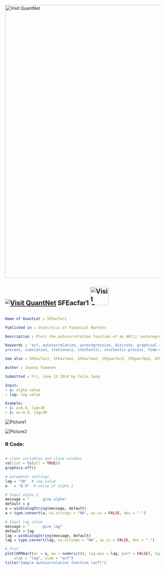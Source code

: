 
[<img src="https://github.com/QuantLet/Styleguide-and-FAQ/blob/master/pictures/banner.png" width="888" alt="Visit QuantNet">](http://quantlet.de/)

## [<img src="https://github.com/QuantLet/Styleguide-and-FAQ/blob/master/pictures/qloqo.png" alt="Visit QuantNet">](http://quantlet.de/) **SFEacfar1** [<img src="https://github.com/QuantLet/Styleguide-and-FAQ/blob/master/pictures/QN2.png" width="60" alt="Visit QuantNet 2.0">](http://quantlet.de/)

```yaml

Name of QuantLet : SFEacfar1

Published in : Statistics of Financial Markets

Description : Plots the autocorrelation function of an AR(1) (autoregressive) process.

Keywords : 'acf, autocorrelation, autoregressive, discrete, graphical representation, linear, plot,
process, simulation, stationary, stochastic, stochastic-process, time-series'

See also : SFEacfar2, SFEacfma1, SFEacfma2, SFEpacfar2, SFEpacfma2, SFEfgnacf

Author : Joanna Tomanek

Submitted : Fri, June 13 2014 by Felix Jung

Input: 
- a: alpha value
- lag: lag value

Example: 
- 1: a=0.9, lag=30
- 2: a=-0.9, lag=30

```

![Picture1](SFEacfar1_1-1.png)

![Picture2](SFEacfar1_2-1.png)


### R Code:
```r

# clear variables and close windows
rm(list = ls(all = TRUE))
graphics.off()

# parameter settings
lag = "30"  # lag value
a   = "0.9"  # value of alpha_1

# Input alpha_1
message = "      give alpha"
default = a
a = winDialogString(message, default)
a = type.convert(a, na.strings = "NA", as.is = FALSE, dec = ".")

# Input lag value
message = "      give lag"
default = lag
lag = winDialogString(message, default)
lag = type.convert(lag, na.strings = "NA", as.is = FALSE, dec = ".")

# Plot
plot(ARMAacf(ar = a, ma = numeric(0), lag.max = lag, pacf = FALSE), type = "h", 
    xlab = "lag", ylab = "acf")
title("Sample autocorrelation function (acf)")
```
